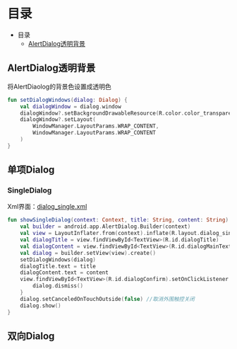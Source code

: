 # 目录

- 目录
  - [AlertDialog透明背景](#alertdialog透明背景)

## AlertDialog透明背景

将AlertDiaolog的背景色设置成透明色

```kotlin
fun setDialogWindows(dialog: Dialog) {
    val dialogWindow = dialog.window
    dialogWindow?.setBackgroundDrawableResource(R.color.color_transparent) //"#00000000"
    dialogWindow?.setLayout(
        WindowManager.LayoutParams.WRAP_CONTENT,
        WindowManager.LayoutParams.WRAP_CONTENT
    )
}
```

## 单项Dialog

### SingleDialog

Xml界面：[dialog_single.xml](/src/res/dialog/dialog_single.xml)

```kotlin
fun showSingleDialog(context: Context, title: String, content: String) {
    val builder = android.app.AlertDialog.Builder(context)
    val view = LayoutInflater.from(context).inflate(R.layout.dialog_single, null)
    val dialogTitle = view.findViewById<TextView>(R.id.dialogTitle)
    val dialogContent = view.findViewById<TextView>(R.id.dialogMainText)
    val dialog = builder.setView(view).create()
    setDialogWindows(dialog)
    dialogTitle.text = title
    dialogContent.text = content
    view.findViewById<TextView>(R.id.dialogConfirm).setOnClickListener {
        dialog.dismiss()
    }
    dialog.setCanceledOnTouchOutside(false) //取消外围触控关闭
    dialog.show()
}
```

## 双向Dialog
